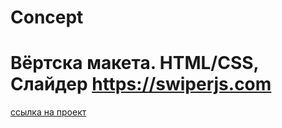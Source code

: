 # Concept
# Вёртска макета. HTML/CSS, Слайдер https://swiperjs.com

[ссылка на проект](https://den10004.github.io/Concept)
